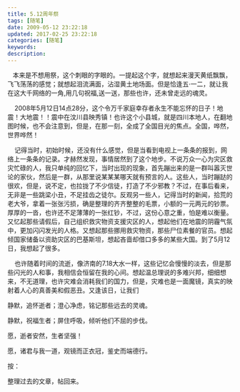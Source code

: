```yaml
---
title: 5.12周年祭
tags: [随笔]
date: 2009-05-12 23:22:18
updated: 2017-02-25 23:22:18
categories: [随笔]
keywords: 
description:
---
```


   本来是不想用祭，这个刺眼的字眼的。一提起这个字，就想起来漫天黄纸飘飘，飞飞荡荡的感觉；就想起泪流满面，沾湿黄土地场面。但是恰逢五·一二，就让我在这大千网络的一角,用几句祝福,送一送，那些也许，还未曾走远的魂灵。

    2008年5月12日14点28分，这个令万千家庭幸存者永生不能忘怀的日子！地震！大地震！！震中在汶川县映秀镇！也许这个小县城，就是四川本地人，在翻地图时候，也不会注意到，但是，在那一刻，全成了全国目光的焦点。全国，哗然，世界哗然！

    记得当时，初始时候，还没有什么感觉，但是当看到电视上一条条的报到，网络上一条条的记录。才赫然发现，事情居然到了这个地步。不说万众一心为灾区救灾忙碌的人，我只单纯的回忆下，当时出现的现象，首先蹦出来的是一群叫嚣灭世论的家伙，然后是一群，从那里说某某某哪天就有预言的人。这些人，当时蹦跶的很欢，但是，说不定，也拉拢了不少信徒，打造了不少邪教？不过，在事后看来，无非是一些跳梁小丑，不足挂齿之徒尔。反观另一些人，记得当时的新闻，拾荒的老大爷，拿着一张张污损，确是整理的齐齐整整的毛票，小额的一元两元的钞票。厚厚的一沓，也许还不足薄薄的一张红钞，不过，这份心意之重，怕是难以衡量。又忆起那些请假后，自己组织救灾物资支援灾区的人，想起他们在地震的阴霾气氛中，更加闪闪发光的人格。又想起那些挪用救灾物资，那些尸位素餐的官员。想起倾国家储备以资助灾区的巴基斯坦，想起吝啬却借口多多的某些大国。到了5月12日，我想起了很多。   

    也许随着时间的流逝，像济南的7.18大水一样，这些记忆会慢慢的淡去，但是那些闪光的人和事，我相信会恒留在我的心间。想起温总理说的多难兴邦，细细想来，不无道理，也许灾难会消耗我们的国力，但是，灾难也是一面魔镜，真实的映射着人心的真善美和假恶丑。又逢该日，让我们

静默，追怀逝者；澄心净虑，铭记那些远去的灵魂。

静默，祝福生者；屏住呼吸，倾听他们不屈的步伐。

愿，逝者安然，生者坚强！

愿，诸君与我一道，观镜而正衣冠，鉴史而端德行。





按：

整理过去的文章，帖回来。